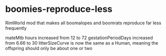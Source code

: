 # boomies-reproduce-less
RimWorld mod that makes all boomalopes and boomrats reproduce far less frequently


mateMtb hours increased from 12 to 72
gestationPeriodDays increased from 6.66 to 30
litterSizeCurve is now the same as a Human, meaning the offspring should only be about one or two
 
